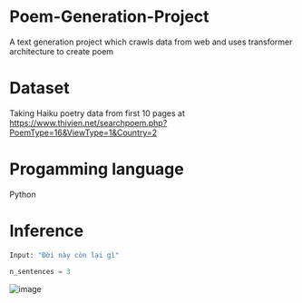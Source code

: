# Poem-Generation-Project
A text generation project which crawls data from web and uses transformer architecture to create poem

# Dataset
Taking Haiku poetry data from first 10 pages at https://www.thivien.net/searchpoem.php?PoemType=16&ViewType=1&Country=2 

# Progamming language
Python

# Inference
```python
Input: "Đời này còn lại gì" 

n_sentences = 3
```
![image](https://user-images.githubusercontent.com/93986576/229311158-fdf9aab1-4adb-48bc-ae53-8d18b66e230c.png)




